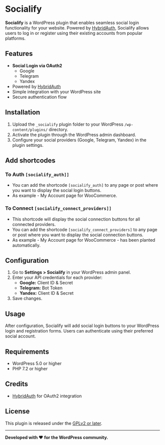 # Socialify

**Socialify** is a WordPress plugin that enables seamless social login functionality for your website. Powered by [HybridAuth](https://hybridauth.github.io/), Socialify allows users to log in or register using their existing accounts from popular platforms.

## Features

- **Social Login via OAuth2**
    - Google
    - Telegram
    - Yandex
- Powered by [HybridAuth](https://hybridauth.github.io/)
- Simple integration with your WordPress site
- Secure authentication flow

## Installation

1. Upload the `_socialify` plugin folder to your WordPress `/wp-content/plugins/` directory.
2. Activate the plugin through the WordPress admin dashboard.
3. Configure your social providers (Google, Telegram, Yandex) in the plugin settings.

## Add shortcodes 
### To Auth `[socialify_auth]]`
- You can add the shortcode `[socialify_auth]` to any page or post where you want to display the social login buttons.
- As example - My Account page for WooCommerce.

### To Connect `[socialify_connect_providers]]`
- This shortcode will display the social connection buttons for all connected providers.
- You can add the shortcode `[socialify_connect_providers]` to any page or post where you want to display the social connection buttons.
- As example - My Account page for WooCommerce - has been planted automatically.


## Configuration

1. Go to **Settings > Socialify** in your WordPress admin panel.
2. Enter your API credentials for each provider:
     - **Google:** Client ID & Secret
     - **Telegram:** Bot Token
     - **Yandex:** Client ID & Secret
3. Save changes.

## Usage

After configuration, Socialify will add social login buttons to your WordPress login and registration forms. Users can authenticate using their preferred social account.

## Requirements

- WordPress 5.0 or higher
- PHP 7.2 or higher

## Credits

- [HybridAuth](https://hybridauth.github.io/) for OAuth2 integration

## License

This plugin is released under the [GPLv2 or later](https://www.gnu.org/licenses/gpl-2.0.html).

---

**Developed with ❤️ for the WordPress community.**